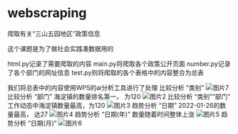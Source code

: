 # webscraping
爬取有关“三山五园地区”政策信息

这个课题是为了做社会实践凑数据用的

html.py记录了需要爬取的内容
main.py将爬取各个政策公开页面
number.py记录了各个部门的网址信息
test.py则将爬取的各个表格中的内容整合为总表

我们将总表中的内容使用WPS的ai分析工具进行了处理
比较分析 “类别”
![图片7](https://github.com/ReinhardvonLohengram/webscraping/assets/143613171/ee0527d5-b342-4cbc-a0c2-099e0dfa2396)
比较分析 “部门”
海淀镇的数量排名第一， 为120
![图片2](https://github.com/ReinhardvonLohengram/webscraping/assets/143613171/81f84466-ea2c-4517-9a57-2507db9ef946)
比较分析 “类别”“部门”
工作动态中海淀镇数量最高，为120
![图片3](https://github.com/ReinhardvonLohengram/webscraping/assets/143613171/c0eb0faf-7d4a-466d-9ea0-24393b5cb128)
趋势分析 “日期”
2022-01-26的数量最高， 达27
![图片4](https://github.com/ReinhardvonLohengram/webscraping/assets/143613171/1cad513a-163d-4cc0-9b45-90f8ad1ff853)
趋势分析 “日期(年)”
数量随着时间整体上涨
![图片5](https://github.com/ReinhardvonLohengram/webscraping/assets/143613171/a2e251b9-7674-4ce2-9a56-8ee8ac37856d)
趋势分析 “日期(月)”
![图片6](https://github.com/ReinhardvonLohengram/webscraping/assets/143613171/6794a53f-d1ea-4732-9727-2a4a38e762bc)

